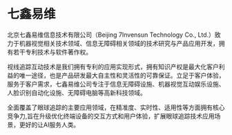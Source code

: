 # 七鑫易维

北京七鑫易维信息技术有限公司（Beijing 7Invensun Technology Co., Ltd.）致力于机器视觉相关技术领域、信息无障碍相关领域的技术研究与产品应用开发，拥有若干专利技术与软件著作权。

视线追踪互动技术是我们拥有专利的应用实现形式，拥有知识产权是最大化客户利益的唯一途径，也是产品研发最大自主性和灵活性的可靠保证。立足于客户体验，服务于客户需求，七鑫易维公司专注于信息无障碍设施、机器视觉互动娱乐设施、人脸识别自动化设施、无障碍电脑等高新科技领域。

全面覆盖了眼球追踪的主要应用领域，在精准度、实时性、适用性等方面拥有核心竞争力,旨在升级优化终端设备的交互方式和用户体验，扩展眼球追踪技术应用场景，更好的让AI服务人类。
